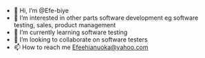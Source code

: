 - 👋 Hi, I’m @Efe-biye
- 👀 I’m interested in other parts software development eg software testing, sales, product management
- 🌱 I’m currently learning software testing
- 💞️ I’m looking to collaborate on software testers
- 📫 How to reach me Efeehianuoka@yahoo.com

<!---
Efe-biye/Efe-biye is a ✨ special ✨ repository because its `README.md` (this file) appears on your GitHub profile.
You can click the Preview link to take a look at your changes.
--->
